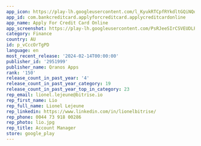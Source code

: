 ```yaml
---
app_icon: https://play-lh.googleusercontent.com/l_KyukRTCpfRYkdltGQiNQo6x4JzjtCYXQZiUw6mca63Utyz3LY28CLGeVHblm18Bec_
app_id: com.bankcreditcard.applyforcreditcard.applycreditcardonline
app_name: Apply For Credit Card Online
app_screenshot: https://play-lh.googleusercontent.com/PsRJeeSIrCSVEUDLPy3aXu5IhzICFvyrBAHqkgvcXM87GrXLRgGURz9ZIajMJQzNyQ
category: Finance
country: AU
id: p_vCccOrTgPD
language: en
most_recent_release: '2024-02-14T00:00:00'
publisher_id: '2951999'
publisher_name: Qranos Apps
rank: '150'
release_count_in_past_year: '4'
release_count_in_past_year_category: 19
release_count_in_past_year_top_in_category: 23
rep_email: lionel.lejeune@bitrise.io
rep_first_name: Lio
rep_full_name: Lionel Lejeune
rep_linkedin: https://www.linkedin.com/in/lionelbitrise/
rep_phone: 0044 73 918 00286
rep_photo: lio.jpg
rep_title: Account Manager
store: google_play
---
```

